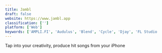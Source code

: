 ```yaml
---
title: Jambl
draft: false 
website: https://www.jambl.app
classification: ['']
platform: ['Web']
keywords: ['AMPLI.FI', 'Audulus', 'Blend', 'Cycle', 'Djay', 'FL Studio Mobile', 'JAM - Shake your sound', 'LyricsPoster', 'Magenta Studio', 'MixPads', 'MixPads 2', 'OffTop', 'Openwhyd', 'Pacemaker', 'Soundscape', 'Super Looper', 'keezy']
---
```

Tap into your creativity, produce hit songs from your iPhone